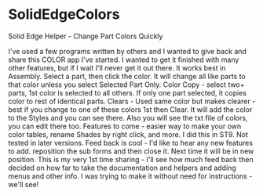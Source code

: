 # SolidEdgeColors
Solid Edge Helper - Change Part Colors Quickly

I've used a few programs written by others and I wanted to give back and share this COLOR app I've started. I wanted to get it finished with many other features, but if I wait I'll never get it out there. It works best in Assembly. Select a part, then click the color. It will change all like parts to that color unless you select Selected Part Only. Color Copy - select two+ parts, 1st color is selected to all others. If only one part selected, it copies color to rest of identical parts. Clears - Used same color but makes clearer - best if you change to one of these colors 1st then Clear. It will add the color to the Styles and you can see there. Also you will see the txt file of colors, you can edit there too. Features to come - easier way to make your own color tables, rename Shades by right click, and more. I did this in ST9. Not tested in later versions. Feed back is cool - I'd like to hear any new features to add. reposition the sub forms and then close it. Next time it will be in new position. 
This is my very 1st time sharing - I'll see how much feed back then decided on how far to take the documentation and helpers and adding menus and other info. I was trying to make it without need for instructions - we'll see!
